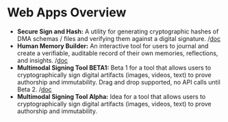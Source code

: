 # Web Apps Overview

- **Secure Sign and Hash:** A utility for generating cryptographic hashes of DMA schemas / files and verifying them against a digital signature. /[doc](https://github.com/rch-iv/DMA/blob/main/docs/WEBAPP_Secure_Sign_Hash.md)
- **Human Memory Builder:** An interactive tool for users to journal and create a verifiable, auditable record of their own memories, reflections, and insights. /[doc](https://github.com/rch-iv/DMA/blob/main/docs/WEBAPP_Human_Memory_Builder.md)
- **Multimodal Signing Tool BETA1:** Beta 1 for a tool that allows users to cryptographically sign digital artifacts (images, videos, text) to prove authorship and immutability. Drag and drop supported, no API calls until Beta 2. /[doc](https://github.com/rch-iv/DMA/blob/main/docs/WEBAPP_Multimodal_Signing_tool.md)
- **Multimodal Signing Tool Alpha:** Idea for a tool that allows users to cryptographically sign digital artifacts (images, videos, text) to prove authorship and immutability.

